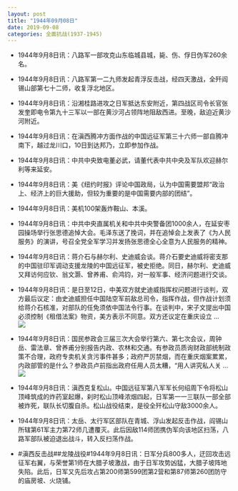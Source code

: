 ```yaml
---
layout: post
title: "1944年09月08日"
date: 2019-09-08
categories: 全面抗战(1937-1945)
---
```


<meta name="referrer" content="no-referrer" />

- 1944年9月8日讯：八路军一部攻克山东临城县城，毙、伤、俘日伪军260余名。 

- 1944年9月8日讯：八路军第一二九师发起青浮反击战，经四天激战，全歼阎锡山部第七十二师，收复浮北地区。 

- 1944年9月8日讯：沿湘桂路进攻之日军抵达东安附近，第四战区司令长官张发奎即电令第九十三军以一部在黄沙河占领阵地阻敌西进。至晚，敌迫近黄沙河附近。 

- 1944年9月8日讯：在滇西腾冲方面作战的中国远征军第三十六师一部自腾冲南下，越过龙川口，10日到达邦乃，立即参加作战。 

- 1944年9月8日讯：中共中央致电董必武，请董代表中共中央及军队欢迎赫尔利等来延安。 

- 1944年9月8日讯：美《纽约时报》评论中国政局，认为中国需要盟邦“政治上、经济上的巨大援助，但较为重要的是中国需要内部的团结”。 

- 1944年9月8日讯：美机100架轰炸鞍山、本溪。 

- 1944年9月8日讯：中共中央直属机关和中共中央警备团1000余人，在延安枣园操场举行张思德追悼大会。毛泽东送了挽词，并在追悼会上发表了《为人民服务》的演讲，号召全党全军学习并发扬张思德全心全意为人民服务的精神。 

- 1944年9月8日讯：蒋介石与赫尔利、史迪威会谈。蒋介石要史迪威将密支那的中国驻印军调动支援龙陵的中国远征军，被史拒绝。同日，赫尔利、史迪威又拜访何应钦、翁文灏、曾养甫、俞鸿钧，对一般军事、经济问题进行交谈。 

- 1944年9月8日讯：是日至12日，中美双方就史迪威指挥权问题进行谈判，双方最后议定：由史迪威担任中国陆空军前敌总司令，指挥作战，但作战计划须给蒋介石核准，对部队的任免须依中国法令行事。在谈判中，宋子文提出中国必须控制《租借法案》物资，美方表示不同意。双方还议定在重庆设立 ... <br/><img src="https://wx4.sinaimg.cn/large/aca367d8ly1g6rz5nqc2mj20c809zq2z.jpg" />

- 1944年9月8日讯：国民参政会三届三次大会举行第六、第七次会议，周钟岳、雷法章、曾养甫分别报告内政、农林和交通。有参政员质询财政部统制政策不合理，政府专卖机关贪污事件甚多；政府严厉禁烟，而在重庆烟案累累，内政部管的是什么？参政员卢前指出政府任用人员太糟，“用人讲究私人关 ... <br/><img src="https://wx3.sinaimg.cn/large/aca367d8ly1g6rxfqa337j20c80bxglq.jpg" />

- 1944年9月8日讯：滇西克复松山。中国远征军第八军军长何绍周下令将松山顶峰筑成的炸药室起爆，刹时松山顶峰浓烟四起，日军第一一三联队一部全部被炸死，联队长切腹自杀。松山战役结束，是役全歼松山守敌3000余人。 

- 1944年9月8日讯：太岳、太行军区部队在青城、浮山发起反击作战，阎锡山所辖第61军主力第72师几遭覆灭。此后因敌114师团携伪军向该地区扫荡，八路军部队被迫退出战斗，转入反扫荡作战。 

- #滇西反击战##龙陵战役#1944年9月8日讯：日军分兵800多人，迂回攻击远征军右翼，与荣誉第1师在大腊子坡激战，由于日军攻势凶猛，大腊子坡阵地失陷。此后，日军又先后攻占第200师第599团第2营和第87师第260团防守的庙房坡、火烧铺。 

